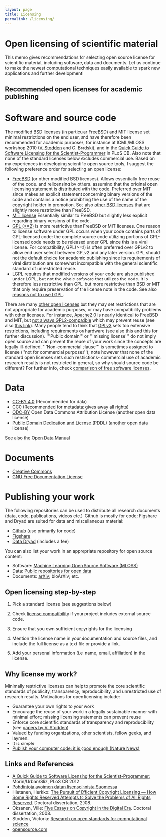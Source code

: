 ```yaml
---
layout: page
title: Licensing
permalink: /licensing/
---
```


Open licensing of scientific material
=====================================

This memo gives recommendations for selecting open source license for
scientific material, including software, data and documents.  Let us
continue to make the newest computational techniques easily available
to spark new applications and further development!


Recommended open licenses for academic publishing
-------------------------------------------------


Software and source code
========================

The modified BSD licenses (in particular FreeBSD) and MIT license set minimal restrictions on the end user, and have therefore been recommended for academic purposes, for instance at ICML/MLOSS workshop 2010 ([V. Stodden](http://www.stanford.edu/~vcs/Papers.html) and G. Bradski), and in the [Quick Guide to Software Licensing for the Scientist-Programmer](http://www.ploscompbiol.org/article/info%3Adoi%2F10.1371%2Fjournal.pcbi.1002598) in PLoS CB. Also note that none of the standard licenses below excludes commercial use. Based on my experiences in developing scientific open source tools, I suggest the following preference order for selecting an open license:

* [FreeBSD](http://en.wikipedia.org/wiki/BSD_licenses#2-clause_license_.28.22Simplified_BSD_License.22_or_.22FreeBSD_License.22.29) (or other modified BSD licenses). Allows essentially free reuse of the code, and relicensing by others, assuming that the original open licensing statement is distributed with the code. Preferred over MIT since makes an explicit statement concerning binary versions of the code and contains a notice prohibiting the use of the name of the copyright holder in promotion. See also [other BSD licenses](http://en.wikipedia.org/wiki/BSD_licenses) that are slightly more restrictive than FreeBSD.
* [MIT license](http://en.wikipedia.org/wiki/MIT_License) Essentially similar to FreeBSD but slightly less explicit regarding binary versions of the code.
* [GPL (>=2)](http://www.gnu.org/licenses/old-licenses/gpl-2.0.txt) is more restrictive than FreeBSD or MIT licenses. One reason to license software under GPL occurs when your code contains parts of GPL-licensed code: the complete source code utilizing portions of GPL-licensed code needs to be released under GPL since this is a viral license. For compatibility, GPL(>=2) is often preferred over GPLv2 to allow end user select between GPLv2 and any later version. GPL should not the default choice for academic publishing since its requirements of viral distribution are somewhat incompatible with the general scientific standard of unrestricted reuse.  
* [LGPL](http://www.gnu.org/licenses/why-not-lgpl.html) requires that modified versions of your code are also published under LGPL, but not the whole software that utilizes the code. It is therefore less restrictive than GPL, but more restrictive than BSD or MIT that only require preservation of the license note in the code. See also [reasons not to use LGPL](http://www.gnu.org/licenses/why-not-lgpl.html).  
     
There are many [other open licenses](http://en.wikipedia.org/wiki/List_of_FSF_approved_software_licenses) but they may set restrictions that are not appropriate for academic purposes, or may have compatibility problems with other licenses. For instance, [Apache2.0](http://www.apache.org/licenses/) is nearly identical to FreeBSD and MIT, but [not always GPL2-compatible](http://stackoverflow.com/questions/40100/apache-licence-vs-bsd-vs-mit) which may prevent reuse (see also [this link](http://www.oss-watch.ac.uk/resources/opensourceyourcode.xml)). Many people tend to think that [GPLv3](http://www.gnu.org/licenses/gpl-3.0.html) sets too extensive restrictions, including requirements on hardware (see also [this](http://www.oreillynet.com/linux/blog/2007/06/linus_take_on_sun_opensolaris_1.html) and [this](http://www.oss-watch.ac.uk/resources/gpl3final.xml) for further discussion). '''Public domain''' or '''missing license''' do not imply open source and can prevent the reuse of your work since the concepts are legally ill-defined. '''Non-commercial clause''' is sometimes assigned to license (''not for commercial purposes''); note however that none of the standard open licenses sets such restrictions- commercial use of academic research results is not restricted in general, so why should source code be different? For further info, check [comparison of free software licenses](http://en.wikipedia.org/wiki/Comparison_of_free_software_licenses).



Data
====

* [CC-BY 4.0](http://creativecommons.org/licenses/by/4.0/) (Recommended for data)
* [CC0](http://wiki.creativecommons.org/CC0_FAQ) (Recommended for metadata; gives away all rights)
* [ODC-BY](http://www.opendatacommons.org/licenses/by/) Open Data Commons Attribution License (another open data license)
* [Public Domain Dedication and License (PDDL)](http://www.opendatacommons.org/about/) (another open data license)

See also the [Open Data Manual](http://opendatamanual.org/)


Documents
=========

* [Creative Commons](http://creativecommons.org/choose/)
* [GNU Free Documentation License](http://www.gnu.org/licenses/fdl.html)


Publishing your work
====================

The following repositories can be used to distribute
all research documents (data, code, publications, videos etc.). Github
is mostly for code; Figshare and Dryad are suited for data and
miscellaneous material:

 * [Github](http://github.org) (use primarily for code)
 * [Figshare](http://figshare.com)  
 * [Data Dryad](http://datadryad.org) (includes a fee)


You can also list your work in an appropriate repository for open
source content:

 * Software: [Machine Learning Open Source Software (MLOSS)](http://mloss.org/software/)
 * Data: [Public repositories for open data](http://oad.simmons.edu/oadwiki/Data_repositories)
 * Documents: [arXiv](http://arxiv.org); bioArXiv; etc.


Open licensing step-by-step 
---------------------------

1. Pick a standard license (see suggestions below)

1. Check [license compatibility](http://en.wikipedia.org/wiki/GNU_General_Public_License#Compatibility_and_multi-licensing) if your project includes external source code.

1. Ensure that you own sufficient copyrights for the licensing

1. Mention the license name in your documentation and source files,
and include the full license as a text file or provide a link.

1. Add your personal information (i.e. name, email, affiliation) in
the license.


Why license my work?
--------------------

Minimally restrictive licenses can help to promote the core scientific standards of publicity, transparency, reproducibility, and unrestricted use of research results. Motivations for open licensing include:

* Guarantee your own rights to your work
* Encourage the reuse of your work in a legally sustainable manner with minimal effort; missing licensing statements can prevent reuse
* Enforce core scientific standards of transparency and reproducibility (see [papers by V. Stodden](http://www.stanford.edu/~vcs/Papers.html))
* Valued by funding organizations, other scientists, fellow geeks, and laymen.
* It is simple 
* [Publish your computer code: it is good enough (Nature News)](http://www.nature.com/news/2010/101013/full/467753a.html)


Links and References
--------------------
* [A Quick Guide to Software Licensing for the Scientist-Programmer](http://www.ploscompbiol.org/article/info%3Adoi%2F10.1371%2Fjournal.pcbi.1002598); Morin/Urban/Sliz, PLoS CB 2012
* [Pohdintoja avoimen datan lisensoinnista Suomessa](http://julkinendata.posterous.com/#!/avoimen-datan-lisensointimalleja-maailmalta)
* Hietanen, Herkko: [The Pursuit of Efficient Copyright Licensing — How Some Rights Reserved Attempts to Solve the Problems of All Rights Reserved](http://urn.fi/URN:ISBN:978-952-214-721-9). Doctoral dissertation, 2008.
* Oksanen, Ville: [Five Essays on Copyright in the Digital Era](http://lib.tkk.fi/Diss/2008/isbn9789529983445/isbn9789529983445.pdf). Doctoral dissertation, 2008. 
* Stodden, Victoria: [Research on open standards for computational science](http://www.stanford.edu/~vcs/Papers.html)
* [opensource.com](http://www.opensource.com/)


